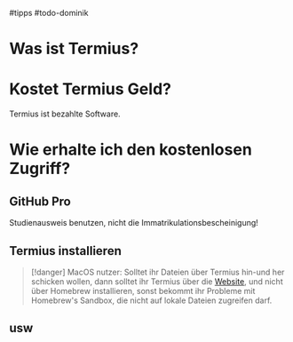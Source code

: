 #tipps #todo-dominik
# Was ist Termius?
# Kostet Termius Geld?
Termius ist bezahlte Software.
# Wie erhalte ich den kostenlosen Zugriff?
## GitHub Pro
Studienausweis benutzen, nicht die Immatrikulationsbescheinigung!
## Termius installieren

> [!danger] MacOS nutzer: 
> Solltet ihr Dateien über Termius hin-und her schicken wollen, dann solltet ihr Termius über die [Website](https://termius.com/download/macos), und nicht über Homebrew installieren, sonst bekommt ihr Probleme mit Homebrew's Sandbox, die nicht auf lokale Dateien zugreifen darf.

## usw